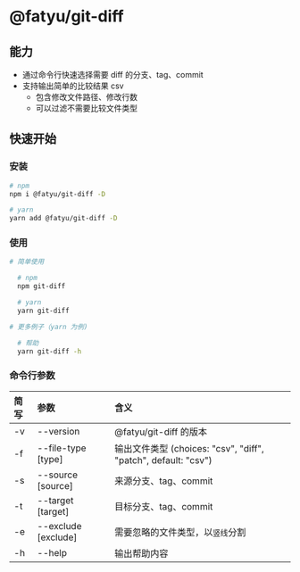 # @fatyu/git-diff

## 能力

- 通过命令行快速选择需要 diff 的分支、tag、commit
- 支持输出简单的比较结果 csv
  - 包含修改文件路径、修改行数
  - 可以过滤不需要比较文件类型

## 快速开始

### 安装

```sh
# npm
npm i @fatyu/git-diff -D

# yarn
yarn add @fatyu/git-diff -D
```

### 使用

```sh
# 简单使用

  # npm
  npm git-diff

  # yarn
  yarn git-diff

# 更多例子（yarn 为例)

  # 帮助
  yarn git-diff -h
```

### 命令行参数

| 简写 | 参数                | 含义                                                           |
| :--- | :------------------ | :------------------------------------------------------------- |
| -v   | --version           | @fatyu/git-diff 的版本                                         |
| -f   | --file-type [type]  | 输出文件类型 (choices: "csv", "diff", "patch", default: "csv") |
| -s   | --source [source]   | 来源分支、tag、commit                                          |
| -t   | --target [target]   | 目标分支、tag、commit                                          |
| -e   | --exclude [exclude] | 需要忽略的文件类型，以`竖线`分割                               |
| -h   | --help              | 输出帮助内容                                                   |
